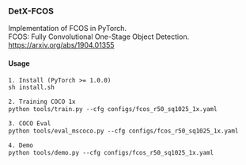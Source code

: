 ### DetX-FCOS

Implementation of FCOS in PyTorch. <br>
FCOS: Fully Convolutional One-Stage Object Detection. <br>
https://arxiv.org/abs/1904.01355

#### Usage

```txt
1. Install (PyTorch >= 1.0.0)
sh install.sh

2. Training COCO 1x
python tools/train.py --cfg configs/fcos_r50_sq1025_1x.yaml

3. COCO Eval
python tools/eval_mscoco.py --cfg configs/fcos_r50_sq1025_1x.yaml

4. Demo
python tools/demo.py --cfg configs/fcos_r50_sq1025_1x.yaml
```
